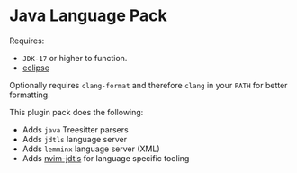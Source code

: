 
# Java Language Pack

Requires: 
- `JDK-17` or higher to function.
- [eclipse](https://www.eclipse.org/downloads/packages/)

Optionally requires `clang-format` and therefore `clang` in your `PATH` for better formatting.

This plugin pack does the following:

- Adds `java` Treesitter parsers
- Adds `jdtls` language server
- Adds `lemminx` language server (XML)
- Adds [nvim-jdtls](https://github.com/mfussenegger/nvim-jdtls) for language specific tooling 
